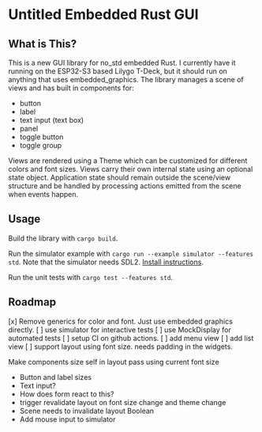 # Untitled Embedded Rust GUI

## What is This?

This is a new GUI library for no_std embedded Rust. I currently have it running on
the ESP32-S3 based Lilygo T-Deck, but it should run on anything that uses embedded_graphics.
The library manages a scene of views and has built in components for:

* button
* label
* text input (text box)
* panel
* toggle button
* toggle group

Views are rendered using a Theme which can be customized for different
colors and font sizes.  Views carry their own internal state using an
optional state object. Application state should remain outside the scene/view structure
and be handled by processing actions emitted from the scene when events happen.

## Usage

Build the library with `cargo build`.

Run the simulator example with `cargo run --example simulator --features std`. Note that
the simulator needs SDL2. [Install instructions](https://docs.rs/embedded-graphics-simulator/latest/embedded_graphics_simulator/).



Run the unit tests with `cargo test --features std`.



## Roadmap

[x] Remove generics for color and font. Just use embedded graphics directly.
[ ] use simulator for interactive tests
[ ] use MockDisplay for automated tests
[ ] setup CI on github actions.
[ ] add menu view
[ ] add list view
[ ] support layout using font size. needs padding in the widgets.



Make components size self in layout pass using current font size 

* Button and label sizes 
* Text input?
* How does form react to this?
* trigger revalidate layout on font size change and theme change
* Scene needs to invalidate layout Boolean
* Add mouse input to simulator 